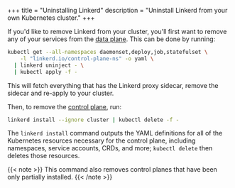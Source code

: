 +++
title = "Uninstalling Linkerd"
description = "Uninstall Linkerd from your own Kubernetes cluster."
+++

If you'd like to remove Linkerd from your cluster, you'll first want to remove
any of your services from the
[data plane](/2/reference/architecture/#data-plane). This can be done by running:

```bash
kubectl get --all-namespaces daemonset,deploy,job,statefulset \
    -l "linkerd.io/control-plane-ns" -o yaml \
  | linkerd uninject - \
  | kubectl apply -f -
```

This will fetch everything that has the Linkerd proxy sidecar, remove the
sidecar and re-apply to your cluster.

Then, to remove the [control plane](/2/reference/architecture/#control-plane),
run:

```bash
linkerd install --ignore cluster | kubectl delete -f -
```

The `linkerd install` command outputs the YAML definitions for all of the
Kubernetes resources necessary for the control plane, including namespaces,
service accounts, CRDs, and more; `kubectl delete` then deletes those resources.

{{< note >}}
This command also removes control planes that have been only partially
installed.
{{< /note >}}
